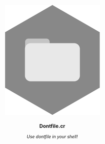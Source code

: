 <p align="center">
  <img src="assets/dontfile-shard.png">
  <h3 align="center">Dontfile.cr</h3>
  <p align="center"><i>Use dontfile in your shell!<i></p>
</p>
